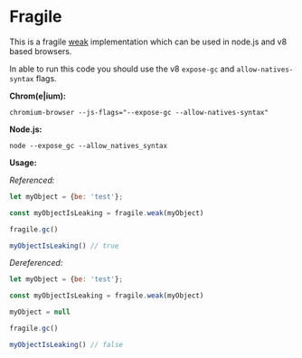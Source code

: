 # Fragile

This is a fragile [weak](https://github.com/TooTallNate/node-weak) implementation which can be used in node.js and v8 based browsers.

In able to run this code you should use the v8 `expose-gc` and `allow-natives-syntax` flags.

**Chrom(e|ium):**
```
chromium-browser --js-flags="--expose-gc --allow-natives-syntax"
```

**Node.js:**
```
node --expose_gc --allow_natives_syntax
```

**Usage:**

*Referenced:*
```js
let myObject = {be: 'test'};

const myObjectIsLeaking = fragile.weak(myObject)

fragile.gc()

myObjectIsLeaking() // true
```

*Dereferenced:*
```js
let myObject = {be: 'test'};

const myObjectIsLeaking = fragile.weak(myObject)

myObject = null

fragile.gc()

myObjectIsLeaking() // false
```

